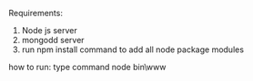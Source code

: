 Requirements:
1. Node js server
2. mongodd server
3. run npm install command to add all node package modules

how to run:
type command
node bin\www
